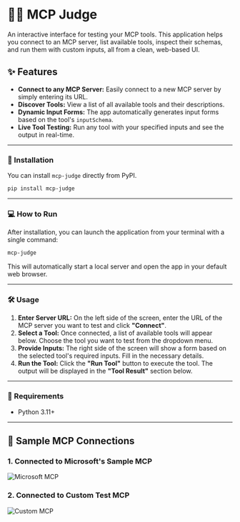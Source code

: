 # 🧑‍⚖️ MCP Judge

An interactive interface for testing your MCP tools. This application helps you connect to an MCP server, list available tools, inspect their schemas, and run them with custom inputs, all from a clean, web-based UI.

## ✨ Features

* **Connect to any MCP Server:** Easily connect to a new MCP server by simply entering its URL.
* **Discover Tools:** View a list of all available tools and their descriptions.
* **Dynamic Input Forms:** The app automatically generates input forms based on the tool's `inputSchema`.
* **Live Tool Testing:** Run any tool with your specified inputs and see the output in real-time.

---

### 🚀 Installation

You can install `mcp-judge` directly from PyPI.

```bash
pip install mcp-judge
```

---

### 💻 How to Run

After installation, you can launch the application from your terminal with a single command:

```bash
mcp-judge
```
This will automatically start a local server and open the app in your default web browser.

---

### 🛠️ Usage

1.  **Enter Server URL:** On the left side of the screen, enter the URL of the MCP server you want to test and click **"Connect"**.
2.  **Select a Tool:** Once connected, a list of available tools will appear below. Choose the tool you want to test from the dropdown menu.
3.  **Provide Inputs:** The right side of the screen will show a form based on the selected tool's required inputs. Fill in the necessary details.
4.  **Run the Tool:** Click the **"Run Tool"** button to execute the tool. The output will be displayed in the **"Tool Result"** section below.

---

### 📄 Requirements

* Python 3.11+

---

## 🔌 Sample MCP Connections

### 1. Connected to Microsoft's Sample MCP

![Microsoft MCP](screenshot_microsoft_mcp.png)


### 2. Connected to Custom Test MCP

![Custom MCP](screenshot_custom_mcp.png)